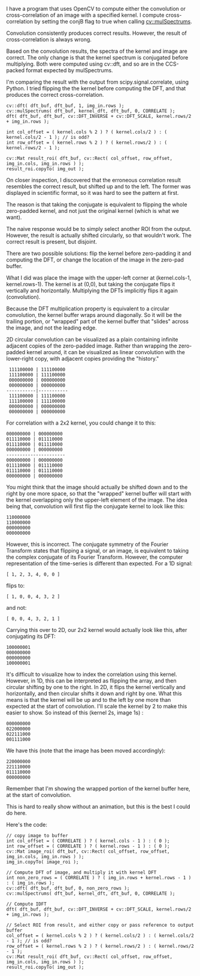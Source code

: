 I have a program that uses OpenCV to compute either the convolution or cross-correlation of an image with a specified kernel. I compute cross-correlation by setting the conjB flag to true when calling [cv::mulSpectrums][1].

Convolution consistently produces correct results. However, the result of cross-correlation is always wrong.

Based on the convolution results, the spectra of the kernel and image are correct. The only change is that the kernel spectrum is conjugated before multiplying. Both were computed using cv::dft, and so are in the CCS-packed format expected by mulSpectrums. 

I'm comparing the result with the output from scipy.signal.correlate, using Python. I tried flipping the the kernel before computing the DFT, and that produces the correct cross-correlation. 

    cv::dft( dft_buf, dft_buf, 1, img_in.rows );
    cv::mulSpectrums( dft_buf, kernel_dft, dft_buf, 0, CORRELATE );
    dft( dft_buf, dft_buf, cv::DFT_INVERSE + cv::DFT_SCALE, kernel.rows/2 + img_in.rows );

    int col_offset = ( kernel.cols % 2 ) ? ( kernel.cols/2 ) : ( kernel.cols/2 - 1 ); // is odd?
    int row_offset = ( kernel.rows % 2 ) ? ( kernel.rows/2 ) : ( kernel.rows/2 - 1 );

    cv::Mat result_roi( dft_buf, cv::Rect( col_offset, row_offset, img_in.cols, img_in.rows ) );
    result_roi.copyTo( img_out );
 

  [1]: http://docs.opencv.org/modules/core/doc/operations_on_arrays.html#mulspectrums


On closer inspection, I discovered that the erroneous correlation result resembles the correct result, but shifted up and to the left. The former was displayed in scientific format, so it was hard to see the pattern at first.

The reason is that taking the conjugate is equivalent to flipping the whole zero-padded kernel, and not just the original kernel (which is what we want). 

The naive response would be to simply select another ROI from the output. However, the result is actually shifted circularly, so that wouldn't work. The correct result is present, but disjoint. 

There are two possible solutions: flip the kernel before zero-padding it and computing the DFT, or change the location of the image in the zero-pad buffer. 

What I did was place the image with the upper-left corner at (kernel.cols-1, kernel.rows-1). The kernel is at (0,0), but taking the conjugate flips it vertically and horizontally. Multiplying the DFTs implicitly flips it again (convolution). 

Because the DFT multiplication property is equivalent to a circular convolution, the kernel buffer wraps around diagonally. So it will be the trailing portion, or "wrapped" part of the kernel buffer that "slides" across the image, and not the leading edge. 

2D circular convolution can be visualized as a plain containing infinite adjacent copies of the zero-padded image. Rather than wrapping the zero-padded kernel around, it can be visualized as linear convolution with the lower-right copy, with adjacent copies providing the "history."

     111100000 | 111100000 
     111100000 | 111100000 
     000000000 | 000000000 
     000000000 | 000000000 
    -----------|-----------
     111100000 | 111100000 
     111100000 | 111100000 
     000000000 | 000000000 
     000000000 | 000000000 

For correlation with a 2x2 kernel, you could change it to this:

    000000000 | 000000000
    011110000 | 011110000
    011110000 | 011110000
    000000000 | 000000000
    ----------------------
    000000000 | 000000000
    011110000 | 011110000
    011110000 | 011110000
    000000000 | 000000000

You might think that the image should actually be shifted down and to the right by one more space, so that the "wrapped" kernel buffer will start with the kernel overlapping only the upper-left element of the image. The idea being that, convolution will first flip the conjugate kernel to look like this:

    110000000
    110000000
    000000000
    000000000

However, this is incorrect. The conjugate symmetry of the Fourier Transform states that flipping a signal, or an image, is equivalent to taking the complex conjugate of its Fourier Transform. However, the computer representation of the time-series is different than expected. For a 1D signal:

    [ 1, 2, 3, 4, 0, 0 ]

flips to:

    [ 1, 0, 0, 4, 3, 2 ]

and not:

    [ 0, 0, 4, 3, 2, 1 ]

Carrying this over to 2D, our 2x2 kernel would actually look like this, after conjugating its DFT:

    100000001
    000000000
    000000000
    100000001

It's difficult to visualize how to index the correlation using this kernel. However, in 1D, this can be interpreted as flipping the array, and then circular shifting by one to the right. In 2D, it flips the kernel vertically and horizontally, and then circular shifts it down and right by one. What this means is that the kernel will be up and to the left by one more than expected at the start of convolution. I'll scale the kernel by 2 to make this easier to show. So instead of this (kernel 2s, image 1s) :

    000000000
    022000000
    022111000
    001111000

We have this (note that the image has been moved accordingly):

    220000000
    221110000
    011110000
    000000000

Remember that I'm showing the wrapped portion of the kernel buffer here, at the start of convolution.

This is hard to really show without an animation, but this is the best I could do here.

Here's the code:

    // copy image to buffer
    int col_offset = ( CORRELATE ) ? ( kernel.cols - 1 ) : ( 0 );
    int row_offset = ( CORRELATE ) ? ( kernel.rows - 1 ) : ( 0 );
    cv::Mat image_roi( dft_buf, cv::Rect( col_offset, row_offset, img_in.cols, img_in.rows ) );
    img_in.copyTo( image_roi );

    // Compute DFT of image, and multiply it with kernel DFT
    int non_zero_rows = ( CORRELATE ) ? ( img_in.rows + kernel.rows - 1 ) : ( img_in.rows );
    cv::dft( dft_buf, dft_buf, 0, non_zero_rows );
    cv::mulSpectrums( dft_buf, kernel_dft, dft_buf, 0, CORRELATE );

    // Compute IDFT
    dft( dft_buf, dft_buf, cv::DFT_INVERSE + cv::DFT_SCALE, kernel.rows/2 + img_in.rows );

    // Select ROI from result, and either copy or pass reference to output buffer
    col_offset = ( kernel.cols % 2 ) ? ( kernel.cols/2 ) : ( kernel.cols/2 - 1 ); // is odd?
    row_offset = ( kernel.rows % 2 ) ? ( kernel.rows/2 ) : ( kernel.rows/2 - 1 );
    cv::Mat result_roi( dft_buf, cv::Rect( col_offset, row_offset, img_in.cols, img_in.rows ) );
    result_roi.copyTo( img_out );

